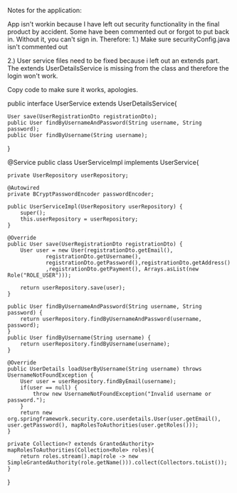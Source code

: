 Notes for the application:

App isn't workin because I have left out security functionality in the final product by accident. Some have been commented out or forgot to put back in.
Without it, you can't sign in.
Therefore:
1.)
    Make sure securityConfig.java isn't commented out

2.) User service files need to be fixed because i left out an extends part.
    The extends UserDetailsService is missing from the class and therefore the login won't work.

Copy code to make sure it works, apologies.

public interface UserService extends UserDetailsService{

	User save(UserRegistrationDto registrationDto);
	public User findByUsernameAndPassword(String username, String password);
    public User findByUsername(String username);
  
	
}

@Service
public class UserServiceImpl implements UserService{

	private UserRepository userRepository;
	
	@Autowired
	private BCryptPasswordEncoder passwordEncoder;
	
	public UserServiceImpl(UserRepository userRepository) {
		super();
		this.userRepository = userRepository;
	}

	@Override
	public User save(UserRegistrationDto registrationDto) {
		User user = new User(registrationDto.getEmail(), 
				registrationDto.getUsername(),
				registrationDto.getPassword(),registrationDto.getAddress()
				,registrationDto.getPayment(), Arrays.asList(new Role("ROLE_USER")));
		
		return userRepository.save(user);
	}
	
	public User findByUsernameAndPassword(String username, String password) {
        return userRepository.findByUsernameAndPassword(username, password);
    }
    public User findByUsername(String username) {
        return userRepository.findByUsername(username);
    }

	@Override
	public UserDetails loadUserByUsername(String username) throws UsernameNotFoundException {
		User user = userRepository.findByEmail(username);
		if(user == null) {
			throw new UsernameNotFoundException("Invalid username or password.");
		}
		return new org.springframework.security.core.userdetails.User(user.getEmail(), user.getPassword(), mapRolesToAuthorities(user.getRoles()));		
	}
	
	private Collection<? extends GrantedAuthority> mapRolesToAuthorities(Collection<Role> roles){
		return roles.stream().map(role -> new SimpleGrantedAuthority(role.getName())).collect(Collectors.toList());
	}

	
	
}
